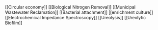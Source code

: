 [[Circular economy]]
[[Biological Nitrogen Removal]]
[[Municipal Wastewater Reclamation]]
[[Bacterial attachment]]
[[enrichment culture]]
[[Electrochemical Impedance Spectroscopy]]
[[Ureolysis]]
[[Ureolytic Biofilm]]
